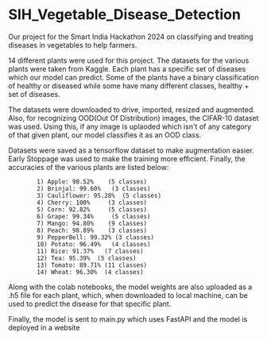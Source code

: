 # SIH_Vegetable_Disease_Detection
Our project for the Smart India Hackathon 2024 on classifying and treating diseases in vegetables to help farmers.

14 different plants were used for this project. The datasets for the various plants were taken from Kaggle. Each plant has a specific set of diseases which our model can predict. Some of the plants have a binary classification of healthy or diseased while some have many different classes, healthy + set of diseases.

The datasets were downloaded to drive, imported, resized and augmented. Also, for recognizing OOD(Out Of Distribution) images, the CIFAR-10 dataset was used. Using this, if any image is uplaoded which isn't of any category of that given plant, our model classifies it as an OOD class.

Datasets were saved as a tensorflow dataset to make augmentation easier. Early Stoppage was used to make the training more efficient.
Finally, the accuracies of the various plants are listed below:

            1) Apple: 98.52%    (5 classes)
            2) Brinjal: 99.60%   (3 classes)
            3) Cauliflower: 95.28%  (5 classes)
            4) Cherry: 100%     (3 classes)
            5) Corn: 92.82%     (5 classes)
            6) Grape: 99.34%     (5 classes)
            7) Mango: 94.80%    (9 classes)
            8) Peach: 98.89%    (3 classes)
            9) PepperBell: 99.32% (3 classes)
            10) Potato: 96.49%   (4 classes)
            11) Rice: 91.37%   (7 classes)
            12) Tea: 95.39%  (5 classes)
            13) Tomato: 89.71% (11 classes)
            14) Wheat: 96.30%  (4 classes)

Along with the colab notebooks, the model weights are also uploaded as a .h5 file for each plant, which, when downloaded to local machine, can be used to predict the disease for that specific plant.

Finally, the model is sent to main.py which uses FastAPI and the model is deployed in a website

